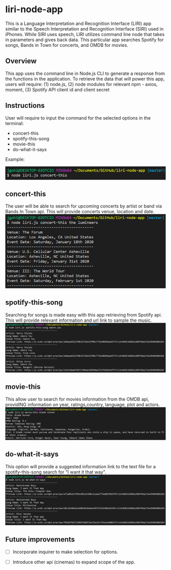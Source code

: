 # liri-node-app
This is a Language Interpretation and Recognition Interface (LIRI) app similar to the Speech Interpretation and Recognition Interface (SIRI) used in iPhones. While SIRI uses speech, LIRI utilizes command line node that takes in parameters and gives back data. This particular app searches Spotify for songs, Bands in Town for concerts, and OMDB for movies.

## Overview
This app uses the command line in Node.js CLI to generate a response from the functions in the application. To retrieve the data that will power this app, users will require:
 (1) node.js, 
 (2) node modules for relevant npm - axios, moment, 
 (3) Spotify API client id and client secret

## Instructions
User will require to input the command for the selected options in the terminal:
- concert-this
- spotify-this-song
- movie-this
- do-what-it-says

Example:

![concert](images/concert-this.png)

## concert-this
The user will be able to search for upcoming concerts by artist or band via Bands In Town api. This will provide concerts venue, location and date.
![concert2](images/concert-this2.png)

## spotify-this-song
Searching for songs is made easy with this app retrieving from Spotify api. This will provide relevant information and url link to sample the music.
![song2](images/spotify-this-song2.png)

## movie-this
This allow user to search for movies information from the OMDB api, providING information on year, ratings,country, language, plot and actors.
![movie2](images/movie-this2.png)

## do-what-it-says
This option will provide a suggested information link to the text file for a spotify-this-song search for "I want it that way".
![do-what-it-says2](images/do-what-it-says2.png)

## Future improvements
- [ ] Incorporate inquirer to make selection for options.

- [ ] Introduce other api (cinemas) to expand scope of the app.
